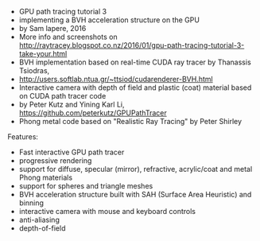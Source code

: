 * GPU path tracing tutorial 3 
* implementing a BVH acceleration structure on the GPU
* by Sam lapere, 2016
* More info and screenshots on http://raytracey.blogspot.co.nz/2016/01/gpu-path-tracing-tutorial-3-take-your.html
* BVH implementation based on real-time CUDA ray tracer by Thanassis Tsiodras,
* http://users.softlab.ntua.gr/~ttsiod/cudarenderer-BVH.html
* Interactive camera with depth of field and plastic (coat) material based on CUDA path tracer code
* by Peter Kutz and Yining Karl Li, https://github.com/peterkutz/GPUPathTracer
* Phong metal code based on "Realistic Ray Tracing" by Peter Shirley

Features:
- Fast interactive GPU path tracer
- progressive rendering
- support for diffuse, specular (mirror), refractive, acrylic/coat and metal Phong materials
- support for spheres and triangle meshes
- BVH acceleration structure built with SAH (Surface Area Heuristic) and binning
- interactive camera with mouse and keyboard controls
- anti-aliasing
- depth-of-field
